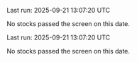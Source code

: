 

Last run: 2025-09-21 13:07:20 UTC

No stocks passed the screen on this date.


Last run: 2025-09-21 13:07:20 UTC

No stocks passed the screen on this date.

